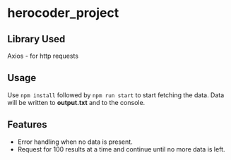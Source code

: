 # herocoder_project

## Library Used
Axios - for http requests

## Usage
Use `npm install` followed by `npm run start` to start fetching the data.
Data will be written to **output.txt** and to the console.

## Features
 - Error handling when no data is present.
 - Request for 100 results at a time and continue until no more data is left.


